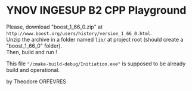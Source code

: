 # YNOV INGESUP B2 CPP Playground 

Please, download "boost_1_66_0.zip" at `http://www.boost.org/users/history/version_1_66_0.html`.\
Unzip the archive in a folder named `lib/` at project root (should create a "boost_1_66_0" folder).\
Then, build and run !

This file `"/cmake-build-debug/Initiation.exe"` is supposed to be already build and operational.

by Theodore ORFEVRES
